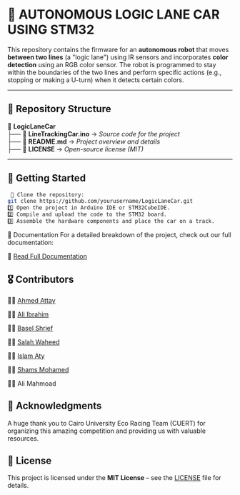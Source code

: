 # 📌 AUTONOMOUS LOGIC LANE CAR USING STM32  

This repository contains the firmware for an **autonomous robot** that moves **between two lines** (a "logic lane") using IR sensors and incorporates **color detection** using an RGB color sensor. The robot is programmed to stay within the boundaries of the two lines and perform specific actions (e.g., stopping or making a U-turn) when it detects certain colors.  

---

## 📂 Repository Structure  
📁 **LogicLaneCar**  
 ├── 📁 **LineTrackingCar.ino**  → *Source code for the project*   
 ├── 📄 **README.md**  → *Project overview and details*  
 ├── 📜 **LICENSE**  → *Open-source license (MIT)*  

---

## 🚀 Getting Started  
```bash
 🔹 Clone the repository:  
git clone https://github.com/yourusername/LogicLaneCar.git
1️⃣ Open the project in Arduino IDE or STM32CubeIDE.
2️⃣ Compile and upload the code to the STM32 board.
3️⃣ Assemble the hardware components and place the car on a track.
```
📖 Documentation
For a detailed breakdown of the project, check out our full documentation:

📄 [Read Full Documentation](https://tinyurl.com/4rhvnxy9)

## 🎖️ Contributors

👨‍💻 [Ahmed Attay](https://www.linkedin.com/in/ahmed-attay-173888252/)

👨‍💻 [Ali Ibrahim](https://www.linkedin.com/in/ali-khedr-773087205/)

👨‍💻 [Basel Shrief](https://www.linkedin.com/in/basel-shrief/)

👨‍💻 [Salah Waheed](https://www.linkedin.com/in/salah-waheed-a69804329/)

👨‍💻 [Islam Aty](https://www.linkedin.com/in/islam-aty-40255330b/)

👨‍💻 [Shams Mohamed](https://www.linkedin.com/in/shams-mohamed-0904b52a7/)

👨‍💻 Ali Mahmoad

## 🙌 Acknowledgments

A huge thank you to Cairo University Eco Racing Team (CUERT) for organizing this amazing competition and providing us with valuable resources.

## 📝 License

This project is licensed under the **MIT License** – see the [LICENSE](LICENSE) file for details.  
